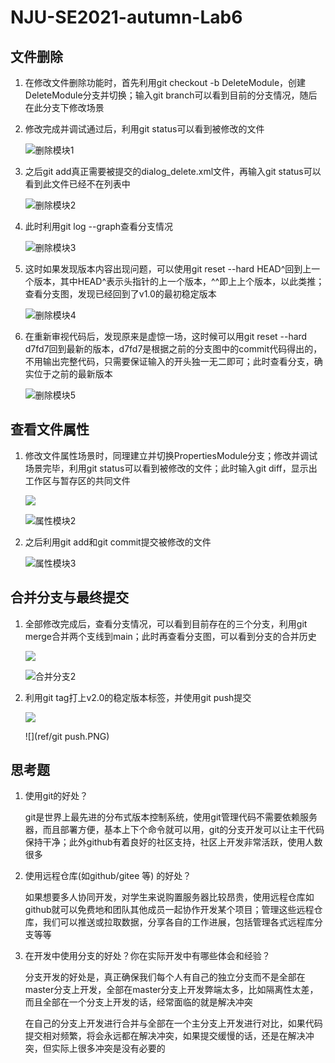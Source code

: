 # NJU-SE2021-autumn-Lab6

## 文件删除

1. 在修改文件删除功能时，首先利用git checkout -b DeleteModule，创建DeleteModule分支并切换；输入git branch可以看到目前的分支情况，随后在此分支下修改场景

2. 修改完成并调试通过后，利用git status可以看到被修改的文件

   ![删除模块1](ref/删除模块1.PNG)

3. 之后git add真正需要被提交的dialog_delete.xml文件，再输入git status可以看到此文件已经不在列表中

   ![删除模块2](ref/删除模块2.PNG)

4. 此时利用git log --graph查看分支情况

   ![删除模块3](ref/删除模块3.PNG)

5. 这时如果发现版本内容出现问题，可以使用git reset --hard HEAD^回到上一个版本，其中HEAD^表示头指针的上一个版本，^^即上上个版本，以此类推；查看分支图，发现已经回到了v1.0的最初稳定版本

   ![删除模块4](ref/删除模块4.PNG)

6. 在重新审视代码后，发现原来是虚惊一场，这时候可以用git reset --hard d7fd7回到最新的版本，d7fd7是根据之前的分支图中的commit代码得出的，不用输出完整代码，只需要保证输入的开头独一无二即可；此时查看分支，确实位于之前的最新版本

   ![删除模块5](ref/删除模块5.PNG)



## 查看文件属性

1. 修改文件属性场景时，同理建立并切换PropertiesModule分支；修改并调试场景完毕，利用git status可以看到被修改的文件；此时输入git diff，显示出工作区与暂存区的共同文件

   ![](ref/属性模块1.PNG)

   ![属性模块2](ref/属性模块2.PNG)

2. 之后利用git add和git commit提交被修改的文件

   ![属性模块3](ref/属性模块3.PNG)



## 合并分支与最终提交

1. 全部修改完成后，查看分支情况，可以看到目前存在的三个分支，利用git merge合并两个支线到main；此时再查看分支图，可以看到分支的合并历史

   ![](ref/合并分支.PNG)

   ![合并分支2](ref/合并分支2.PNG)

2. 利用git tag打上v2.0的稳定版本标签，并使用git push提交

   ![](ref/标签.PNG)
   
   ![](ref/git push.PNG)
   
   

## 思考题

1. 使用git的好处？

   git是世界上最先进的分布式版本控制系统，使用git管理代码不需要依赖服务器，而且部署方便，基本上下个命令就可以用，git的分支开发可以让主干代码保持干净；此外github有着良好的社区支持，社区上开发非常活跃，使用人数很多

2. 使用远程仓库(如github/gitee 等) 的好处？

   如果想要多人协同开发，对学生来说购置服务器比较昂贵，使用远程仓库如github就可以免费地和团队其他成员一起协作开发某个项目；管理这些远程仓库，我们可以推送或拉取数据，分享各自的工作进展，包括管理各式远程库分支等等

3. 在开发中使用分支的好处？你在实际开发中有哪些体会和经验？

   分支开发的好处是，真正确保我们每个人有自己的独立分支而不是全部在master分支上开发，全部在master分支上开发弊端太多，比如隔离性太差，而且全部在一个分支上开发的话，经常面临的就是解决冲突

   在自己的分支上开发进行合并与全部在一个主分支上开发进行对比，如果代码提交相对频繁，将会永远都在解决冲突，如果提交缓慢的话，还是在解决冲突，但实际上很多冲突是没有必要的

